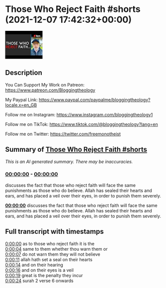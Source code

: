 # Those Who Reject Faith #shorts (2021-12-07 17:42:32+00:00)

![alt Those Who Reject Faith #shorts](c6_PVUhW3zQ.jpg "Those Who Reject Faith #shorts")

## Description

You Can Support My Work on Patreon:
https://www.patreon.com/Bloggingtheology

My Paypal Link: 
https://www.paypal.com/paypalme/bloggingtheology?locale.x=en_GB

Follow me on Instagram:
https://www.instagram.com/bloggingtheology1

Follow me on TikTok:
https://www.tiktok.com/@bloggingtheology?lang=en

Follow me on Twitter:
https://twitter.com/freemonotheist

## Summary of [Those Who Reject Faith #shorts](https://www.youtube.com/watch?v=c6_PVUhW3zQ)


*This is an AI generated summary. There may be inaccuracies. [](/)*

### [00:00:00](https://www.youtube.com/watch?v=c6_PVUhW3zQ&t=0) - [00:00:00](https://www.youtube.com/watch?v=c6_PVUhW3zQ&t=0)

 discusses the fact that those who reject faith will face the same punishments as those who do believe. Allah has sealed their hearts and ears, and has placed a veil over their eyes, in order to punish them severely.

**[00:00:00](https://www.youtube.com/watch?v=c6_PVUhW3zQ&t=0)**  discusses the fact that those who reject faith will face the same punishments as those who do believe. Allah has sealed their hearts and ears, and has placed a veil over their eyes, in order to punish them severely.

## Full transcript with timestamps

[0:00:00](https://youtu.be/c6_PVUhW3zQ?t=0) as to those who reject faith it is the  
[0:00:04](https://youtu.be/c6_PVUhW3zQ?t=4) same to them whether thou warn them or  
[0:00:07](https://youtu.be/c6_PVUhW3zQ?t=7) do not warn them they will not believe  
[0:00:11](https://youtu.be/c6_PVUhW3zQ?t=11) allah hath set a seal on their hearts  
[0:00:14](https://youtu.be/c6_PVUhW3zQ?t=14) and on their hearing  
[0:00:16](https://youtu.be/c6_PVUhW3zQ?t=16) and on their eyes is a veil  
[0:00:19](https://youtu.be/c6_PVUhW3zQ?t=19) great is the penalty they incur  
[0:00:24](https://youtu.be/c6_PVUhW3zQ?t=24) surah 2 verse 6 onwards  

